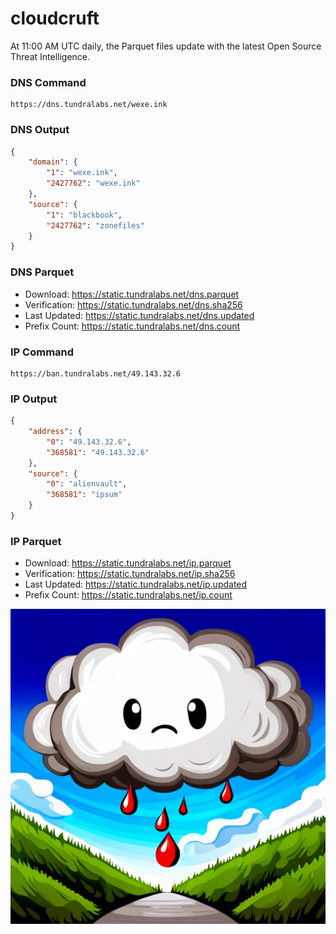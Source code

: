 # cloudcruft

At 11:00 AM UTC daily, the Parquet files update with the latest Open Source Threat Intelligence.

### DNS Command

```
https://dns.tundralabs.net/wexe.ink
```

### DNS Output

```json
{
    "domain": {
        "1": "wexe.ink",
        "2427762": "wexe.ink"
    },
    "source": {
        "1": "blackbook",
        "2427762": "zonefiles"
    }
}
```

### DNS Parquet

- Download: https://static.tundralabs.net/dns.parquet
- Verification: https://static.tundralabs.net/dns.sha256
- Last Updated: https://static.tundralabs.net/dns.updated
- Prefix Count: https://static.tundralabs.net/dns.count

### IP Command

```
https://ban.tundralabs.net/49.143.32.6
```

### IP Output

```json
{
    "address": {
        "0": "49.143.32.6",
        "368581": "49.143.32.6"
    },
    "source": {
        "0": "alienvault",
        "368581": "ipsum"
    }
}
```

### IP Parquet

- Download: https://static.tundralabs.net/ip.parquet
- Verification: https://static.tundralabs.net/ip.sha256
- Last Updated: https://static.tundralabs.net/ip.updated
- Prefix Count: https://static.tundralabs.net/ip.count

![Cloud Cruft](images/cloudcruft.png)
